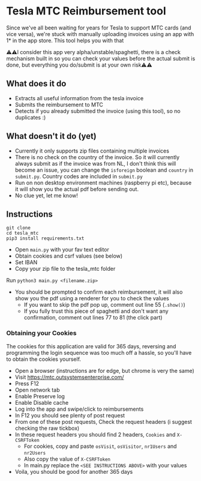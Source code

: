 # Tesla MTC Reimbursement tool
Since we've all been waiting for years for Tesla to support MTC cards (and vice versa), we're stuck with manually uploading invoices using an app with 1* in the app store. This tool helps you with that

⚠️⚠️I consider this app very alpha/unstable/spaghetti, there is a check mechanism built in so you can check your values before the actual submit is done, but everything you do/submit is at your own risk⚠️⚠️

## What does it do
- Extracts all useful information from the tesla invoice
- Submits the reimbursement to MTC
- Detects if you already submitted the invoice (using this tool), so no duplicates :)


## What doesn't it do (yet)
- Currently it only supports zip files containing multiple invoices
- There is no check on the country of the invoice. So it will currently always submit as if the invoice was from NL, I don't think this will become an issue, you can change the `isforeign` boolean and `country` in `submit.py`. Country codes are included in `submit.py`
- Run on non desktop environment machines (raspberry pi etc), because it will show you the actual pdf before sending out.
- No clue yet, let me know!

## Instructions
`git clone`  
`cd tesla_mtc`  
`pip3 install requirements.txt`  
- Open `main.py` with your fav text editor
- Obtain cookies and csrf values (see below)
- Set IBAN
- Copy your zip file to the tesla_mtc folder 
  
Run `python3 main.py <filename.zip>`
- You should be prompted to confirm each reimbursement, it will also show you the pdf using a renderer for you to check the values
  - If you want to skip the pdf pop up, comment out line 55 (`.show()`)
  - If you fully trust this piece of spaghetti and don't want any confirmation, comment out lines 77 to 81 (the click part)


### Obtaining your Cookies
The cookies for this application are valid for 365 days, reversing and programming the login sequence was too much off a hassle, so you'll have to obtain the cookies yourself. 

- Open a browser (instructions are for edge, but chrome is very the same)
- Visit https://mtc.outsystemsenterprise.com/
- Press F12
- Open network tab
- Enable Preserve log
- Enable Disable cache
- Log into the app and swipe/click to reimbursements
- In F12 you should see plenty of post request
- From one of these post requests, Check the request headers (i suggest checking the raw tickbox)
- In these request headers you should find 2 headers, `Cookies` and `X-CSRFToken`
  - For cookies, copy and paste `osVisit`, `osVisitor`, `nr1Users` and `nr2Users`
  - Also copy the value of `X-CSRFToken`
  - In main.py replace the `<SEE INSTRUCTIONS ABOVE>` with your values
- Voila, you should be good for another 365 days